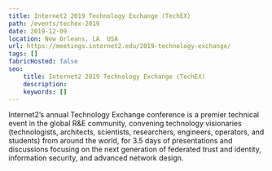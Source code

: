 ```yaml
---
title: Internet2 2019 Technology Exchange (TechEX)
path: /events/techex-2019
date: 2019-12-09
location: New Orleans, LA  USA
url: https://meetings.internet2.edu/2019-technology-exchange/
tags: []
fabricHosted: false
seo:
    title: Internet2 2019 Technology Exchange (TechEX)
    description:
    keywords: []
---
```


Internet2’s annual Technology Exchange conference is a premier technical event in the global R&E community, convening technology visionaries (technologists, architects, scientists, researchers, engineers, operators, and students) from around the world, for 3.5 days of presentations and discussions focusing on the next generation of federated trust and identity, information security, and advanced network design.
